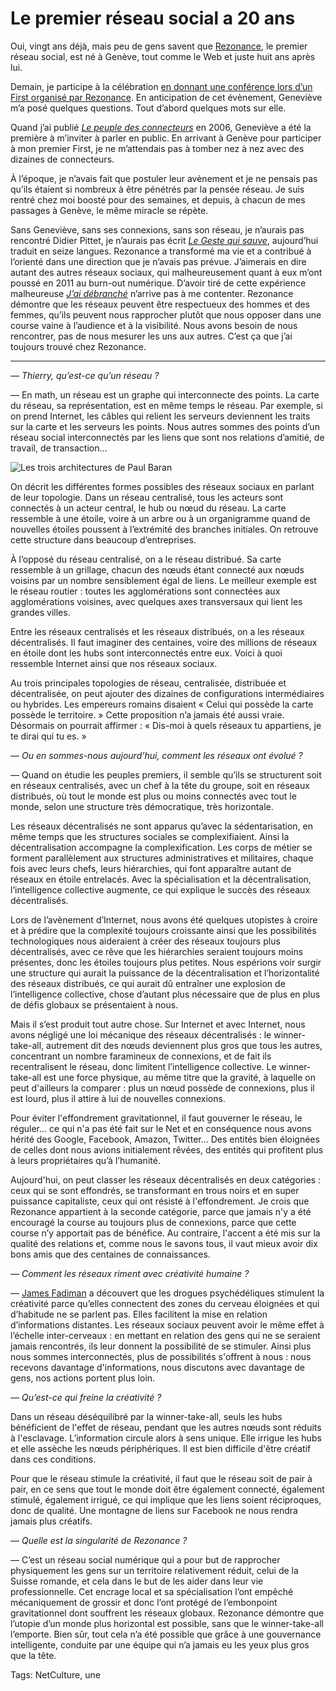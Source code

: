 # Le premier réseau social a 20 ans

Oui, vingt ans déjà, mais peu de gens savent que [Rezonance](https://www.rezonance.ch/), le premier réseau social, est né à Genève, tout comme le Web et juste huit ans après lui.<span id="more-46331"></span>

Demain, je participe à la célébration [en donnant une conférence lors d’un First organisé par Rezonance](https://www.rezonance.ch/events/reseau-entraide-se-conjuguent/). En anticipation de cet évènement, Geneviève m’a posé quelques questions. Tout d’abord quelques mots sur elle.

Quand j’ai publié [*Le peuple des connecteurs*](https://tcrouzet.com/le-peuple-des-connecteurs/) en 2006, Geneviève a été la première à m’inviter à parler en public. En arrivant à Genève pour participer à mon premier First, je ne m’attendais pas à tomber nez à nez avec des dizaines de connecteurs.

À l’époque, je n’avais fait que postuler leur avènement et je ne pensais pas qu’ils étaient si nombreux à être pénétrés par la pensée réseau. Je suis rentré chez moi boosté pour des semaines, et depuis, à chacun de mes passages à Genève, le même miracle se répète.

Sans Geneviève, sans ses connexions, sans son réseau, je n’aurais pas rencontré Didier Pittet, je n’aurais pas écrit [*Le Geste qui sauve*](https://tcrouzet.com/le-geste-qui-sauve/), aujourd’hui traduit en seize langues. Rezonance a transformé ma vie et a contribué à l’orienté dans une direction que je n’avais pas prévue. J’aimerais en dire autant des autres réseaux sociaux, qui malheureusement quant à eux m’ont poussé en 2011 au burn-out numérique. D’avoir tiré de cette expérience malheureuse [*J’ai débranché*](https://tcrouzet.com/jai-debranche/) n’arrive pas à me contenter. Rezonance démontre que les réseaux peuvent être respectueux des hommes et des femmes, qu’ils peuvent nous rapprocher plutôt que nous opposer dans une course vaine à l’audience et à la visibilité. Nous avons besoin de nous rencontrer, pas de nous mesurer les uns aux autres. C’est ça que j’ai toujours trouvé chez Rezonance.

---

*— Thierry, qu’est-ce qu’un réseau ?*

— En math, un réseau est un graphe qui interconnecte des points. La carte du réseau, sa représentation, est en même temps le réseau. Par exemple, si on prend Internet, les câbles qui relient les serveurs deviennent les traits sur la carte et les serveurs les points. Nous autres sommes des points d’un réseau social interconnectés par les liens que sont nos relations d’amitié, de travail, de transaction…

![Les trois architectures de Paul Baran](https://tcrouzet.comhttps://tcrouzet.com/images_tc/2016/01/trois-b.png)

On décrit les différentes formes possibles des réseaux sociaux en parlant de leur topologie. Dans un réseau centralisé, tous les acteurs sont connectés à un acteur central, le hub ou nœud du réseau. La carte ressemble à une étoile, voire à un arbre ou à un organigramme quand de nouvelles étoiles poussent à l’extrémité des branches initiales. On retrouve cette structure dans beaucoup d’entreprises.

À l’opposé du réseau centralisé, on a le réseau distribué. Sa carte ressemble à un grillage, chacun des nœuds étant connecté aux nœuds voisins par un nombre sensiblement égal de liens. Le meilleur exemple est le réseau routier : toutes les agglomérations sont connectées aux agglomérations voisines, avec quelques axes transversaux qui lient les grandes villes.

Entre les réseaux centralisés et les réseaux distribués, on a les réseaux décentralisés. Il faut imaginer des centaines, voire des millions de réseaux en étoile dont les hubs sont interconnectés entre eux. Voici à quoi ressemble Internet ainsi que nos réseaux sociaux.

Au trois principales topologies de réseau, centralisée, distribuée et décentralisée, on peut ajouter des dizaines de configurations intermédiaires ou hybrides. Les empereurs romains disaient « Celui qui possède la carte possède le territoire. » Cette proposition n’a jamais été aussi vraie. Désormais on pourrait affirmer : « Dis-moi à quels réseaux tu appartiens, je te dirai qui tu es. »

*— Ou en sommes-nous aujourd’hui, comment les réseaux ont évolué ?*

— Quand on étudie les peuples premiers, il semble qu’ils se structurent soit en réseaux centralisés, avec un chef à la tête du groupe, soit en réseaux distribués, où tout le monde est plus ou moins connectés avec tout le monde, selon une structure très démocratique, très horizontale.

Les réseaux décentralisés ne sont apparus qu’avec la sédentarisation, en même temps que les structures sociales se complexifiaient. Ainsi la décentralisation accompagne la complexification. Les corps de métier se forment parallèlement aux structures administratives et militaires, chaque fois avec leurs chefs, leurs hiérarchies, qui font apparaître autant de réseaux en étoile entrelacés. Avec la spécialisation et la décentralisation, l’intelligence collective augmente, ce qui explique le succès des réseaux décentralisés.

Lors de l’avènement d’Internet, nous avons été quelques utopistes à croire et à prédire que la complexité toujours croissante ainsi que les possibilités technologiques nous aideraient à créer des réseaux toujours plus décentralisés, avec ce rêve que les hiérarchies seraient toujours moins présentes, donc les étoiles toujours plus petites. Nous espérions voir surgir une structure qui aurait la puissance de la décentralisation et l’horizontalité des réseaux distribués, ce qui aurait dû entraîner une explosion de l’intelligence collective, chose d’autant plus nécessaire que de plus en plus de défis globaux se présentaient à nous.

Mais il s’est produit tout autre chose. Sur Internet et avec Internet, nous avons négligé une loi mécanique des réseaux décentralisés : le winner-take-all, autrement dit des nœuds deviennent plus gros que tous les autres, concentrant un nombre faramineux de connexions, et de fait ils recentralisent le réseau, donc limitent l’intelligence collective. Le winner-take-all est une force physique, au même titre que la gravité, à laquelle on peut d'ailleurs la comparer : plus un nœud possède de connexions, plus il est lourd, plus il attire à lui de nouvelles connexions.

Pour éviter l'effondrement gravitationnel, il faut gouverner le réseau, le réguler… ce qui n'a pas été fait sur le Net et en conséquence nous avons hérité des Google, Facebook, Amazon, Twitter… Des entités bien éloignées de celles dont nous avions initialement rêvées, des entités qui profitent plus à leurs propriétaires qu’à l’humanité.

Aujourd'hui, on peut classer les réseaux décentralisés en deux catégories : ceux qui se sont effondrés, se transformant en trous noirs et en super puissance capitaliste, ceux qui ont résisté à l'effondrement. Je crois que Rezonance appartient à la seconde catégorie, parce que jamais n'y a été encouragé la course au toujours plus de connexions, parce que cette course n’y apportait pas de bénéfice. Au contraire, l'accent a été mis sur la qualité des relations et, comme nous le savons tous, il vaut mieux avoir dix bons amis que des centaines de connaissances.

*— Comment les réseaux riment avec créativité humaine ?*

— [James Fadiman](https://en.wikipedia.org/wiki/James_Fadiman) a découvert que les drogues psychédéliques stimulent la créativité parce qu’elles connectent des zones du cerveau éloignées et qui d’habitude ne se parlent pas. Elles facilitent la mise en relation d’informations distantes. Les réseaux sociaux peuvent avoir le même effet à l’échelle inter-cerveaux : en mettant en relation des gens qui ne se seraient jamais rencontrés, ils leur donnent la possibilité de se stimuler. Ainsi plus nous sommes interconnectés, plus de possibilités s'offrent à nous : nous recevons davantage d'informations, nous discutons avec davantage de gens, nos actions portent plus loin.

*— Qu’est-ce qui freine la créativité ?*

Dans un réseau déséquilibré par la winner-take-all, seuls les hubs bénéficient de l'effet de réseau, pendant que les autres nœuds sont réduits à l'esclavage. L’information circule alors à sens unique. Elle irrigue les hubs et elle assèche les nœuds périphériques. Il est bien difficile d'être créatif dans ces conditions.

Pour que le réseau stimule la créativité, il faut que le réseau soit de pair à pair, en ce sens que tout le monde doit être également connecté, également stimulé, également irrigué, ce qui implique que les liens soient réciproques, donc de qualité. Une montagne de liens sur Facebook ne nous rendra jamais plus créatifs.

*— Quelle est la singularité de Rezonance ?*

— C’est un réseau social numérique qui a pour but de rapprocher physiquement les gens sur un territoire relativement réduit, celui de la Suisse romande, et cela dans le but de les aider dans leur vie professionnelle. Cet encrage local et sa spécialisation l’ont empêché mécaniquement de grossir et donc l’ont protégé de l’embonpoint gravitationnel dont souffrent les réseaux globaux. Rezonance démontre que l’utopie d’un monde plus horizontal est possible, sans que le winner-take-all l’emporte. Bien sûr, tout cela n’a été possible que grâce à une gouvernance intelligente, conduite par une équipe qui n’a jamais eu les yeux plus gros que la tête.

Tags: NetCulture, une
